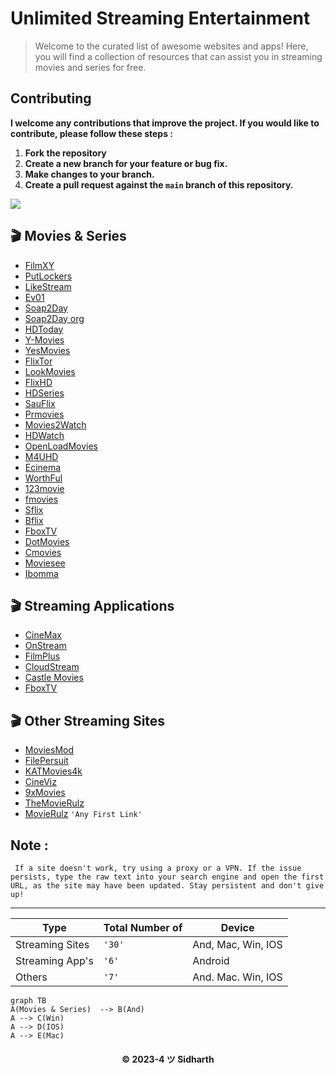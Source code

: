 
# Unlimited Streaming Entertainment

> Welcome to the curated list of awesome websites and apps! Here, you will find a collection of resources that can assist you in streaming movies and series for free.

## Contributing 
**I welcome any contributions that improve the project. If you would like to contribute, please follow these steps :**
1.  **Fork the repository**
2.  **Create a new branch for your feature or bug fix.**
3.  **Make changes to your branch.**
4.  **Create a pull request against the `main` branch of this repository.**

[![](https://visitcount.itsvg.in/api?id=SIDDHU123M&icon=0&color=0)](https://visitcount.itsvg.in)

## 🎬 Movies & Series

* [FilmXY](https://www.filmxy.vip/)
* [PutLockers](https://www.putlockers.do/)
* [LikeStream](https://likestream.fun/)
* [Ev01](https://ev01.to/)
* [Soap2Day](https://ww1.soap2dayfree.net/home/)
* [Soap2Day org](https://soapgate.org/)
* [HDToday](https://hdtoday.tv/)
* [Y-Movies](https://y-ymovies.com/)
* [YesMovies](https://yesmovies.at/)
* [FlixTor](https://flixtor.id/)
* [LookMovies](https://lookmovie.studio/)
* [FlixHD](https://flixhd.cc/)
* [HDSeries](https://www3.hdseries.cc/)
* [SauFlix](https://sauflix.com)
* [Prmovies](https://prmovies.hair/)
* [Movies2Watch](https://movies2watch.tv/)
* [HDWatch](https://hdwatch.org/)
* [OpenLoadMovies](https://www.openloadmovies.ro/)
* [M4UHD](https://m4uhd.tv)
* [Ecinema](https://elcinema.com/en/)
* [WorthFul](https://www.worthful.info/)
* [123movie](https://123moviesite.one/)
* [fmovies](https://www.fmovies.fo/)
* [Sflix](https://sflix.to/)
* [Bflix](https://bflix.ru)
* [FboxTV](https://www.fboxtv.com/movie)
* [DotMovies](https://dotmovies.cam/)
* [Cmovies](https://cmovies.so/)
* [Moviesee](https://moviesee.live/)
* [Ibomma](https://i.ibomma.org.in/)

## 🎬 Streaming Applications
* [CineMax](https://github.com/BeamlakAschalew/cinemax)
* [OnStream](https://onstream.to/)
* [FilmPlus](https://filmplusapk.com/)
* [CloudStream](https://github.com/recloudstream/cloudstream)
* [Castle Movies](http://castlemovies.in/)
* [FboxTV](https://www.fboxtv.com/movie)

## 🎬 Other Streaming Sites
* [MoviesMod](https://moviesmod.org.in/)
* [FilePersuit](https://filepursuit.com/)
* [KATMovies4k](https://katmovie4k.com/)
* [CineViz](https://cinevez.ch/latest-movies/)
* [9xMovies](https://9xmovie.store/)
* [TheMovieRulz](https://themovierulz.bio/)
* [MovieRulz](https://www.google.com/search?q=movierulz)   `'Any First Link'`

## Note :
` If a site doesn't work, try using a proxy or a VPN. If the issue persists, type the raw text into your search engine and open the first URL, as the site may have been updated. Stay persistent and don't give up!`

---
| Type               |Total Number of                          |Device                          
|----------------|-------------------------------|-----------------------------|
|Streaming Sites|`'30'`            |And, Mac, Win, IOS            |
|Streaming App's          |`'6'`            |Android           |
|Others          |`'7'`|And. Mac. Win, IOS|


```mermaid
graph TB
A(Movies & Series)  --> B(And)
A --> C(Win)
A --> D(IOS)
A --> E(Mac)
```

<h4 align='center'>© 2023-4 ツ Sidharth</h4>